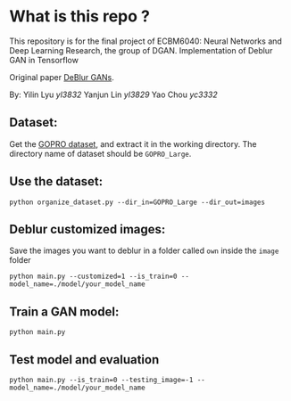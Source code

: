 # What is this repo ?

This repository is for the final project of ECBM6040: Neural Networks and Deep Learning Research, the group of DGAN. Implementation of Deblur GAN in Tensorflow 

Original paper [DeBlur GANs](https://arxiv.org/pdf/1711.07064.pdf). 


By:
Yilin Lyu	 *yl3832*
Yanjun Lin *yl3829*
Yao Chou  *yc3332*


## Dataset:

Get the [GOPRO dataset](https://drive.google.com/file/d/1H0PIXvJH4c40pk7ou6nAwoxuR4Qh_Sa2/view?usp=sharing), and extract it in the working directory. The directory name of dataset should be `GOPRO_Large`.

## Use the dataset:
```
python organize_dataset.py --dir_in=GOPRO_Large --dir_out=images
```

## Deblur customized images:

Save the images you want to deblur in a folder called `own` inside the `image` folder

```
python main.py --customized=1 --is_train=0 --model_name=./model/your_model_name
```

## Train a GAN model:
```
python main.py 
```

## Test model and evaluation 
```
python main.py --is_train=0 --testing_image=-1 --model_name=./model/your_model_name
```

